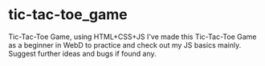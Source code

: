 # tic-tac-toe_game
Tic-Tac-Toe Game, using HTML+CSS+JS
I've made this Tic-Tac-Toe Game as a beginner in WebD to practice and check out my JS basics mainly.
Suggest further ideas and bugs if found any.
